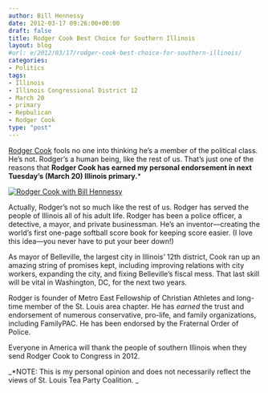 ```yaml
---
author: Bill Hennessy
date: 2012-03-17 09:26:00+00:00
draft: false
title: Rodger Cook Best Choice for Southern Illinois
layout: blog
#url: e/2012/03/17/rodger-cook-best-choice-for-southern-illinois/
categories:
- Politics
tags:
- Illinois
- Illinois Congressional District 12
- March 20
- primary
- Repbulican
- Rodger Cook
type: "post"
---
```


[Rodger Cook](https://cookforcongress.org/) fools no one into thinking he’s a member of the political class. He’s not. Rodger’s a human being, like the rest of us. That’s just one of the reasons that **Rodger Cook has earned my personal endorsement in next Tuesday’s (March 20) Illinois primary.***

 

[![Rodger Cook with Bill Hennessy](https://ludicrite.files.wordpress.com/2012/03/014_thumb.jpg)
](https://ludicrite.files.wordpress.com/2012/03/014.jpg)

 

Actually, Rodger’s not so much like the rest of us. Rodger has served the people of Illinois all of his adult life. Rodger has been a police officer, a detective, a mayor, and private businessman. He’s an inventor—creating the world’s first one-page softball score book for keeping score easier. (I love this idea—you never have to put your beer down!)

 

As mayor of Belleville, the largest city in Illinois’ 12th district, Cook ran up an amazing string of promises kept, including improving relations with city workers, expanding the city, and fixing Belleville’s fiscal mess. That last skill will be vital in Washington, DC, for the next two years.

 

Rodger is founder of Metro East Fellowship of Christian Athletes and long-time member of the St. Louis area chapter. He has _earned_ the trust and endorsement of numerous conservative, pro-life, and family organizations, including FamilyPAC. He has been endorsed by the Fraternal Order of Police.

 

Everyone in America will thank the people of southern Illinois when they send Rodger Cook to Congress in 2012. 

 

_*NOTE: This is my personal opinion and does not necessarily reflect the views of St. Louis Tea Party Coalition. _
